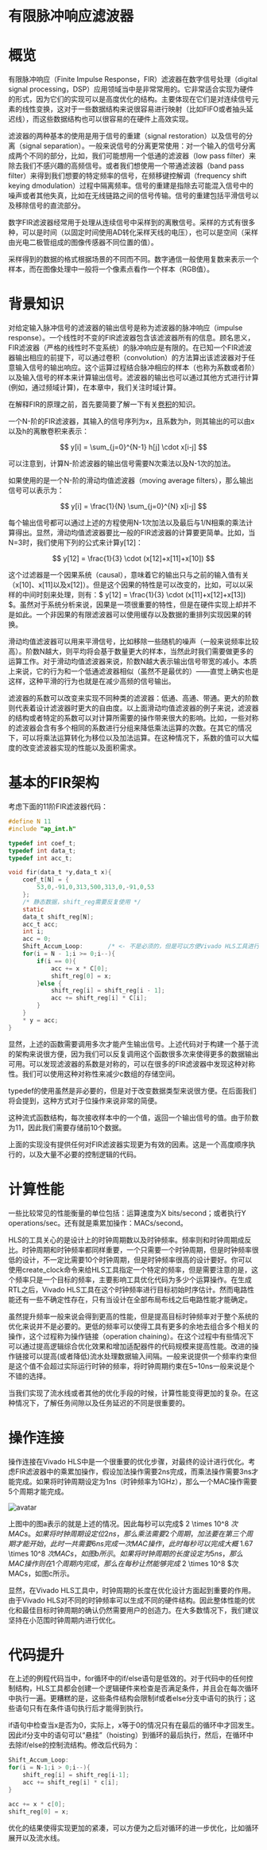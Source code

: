 <script type="text/javascript" src="http://cdn.mathjax.org/mathjax/latest/MathJax.js?config=default"></script>

# 有限脉冲响应滤波器

# 概览

有限脉冲响应（Finite Impulse Response，FIR）滤波器在数字信号处理（digital signal processing，DSP）应用领域当中是非常常用的。它非常适合实现为硬件的形式，因为它们的实现可以是高度优化的结构。主要体现在它们是对连续信号元素的线性变换，这对于一些数据结构来说很容易进行映射（比如FIFO或者抽头延迟线），而这些数据结构也可以很容易的在硬件上高效实现。

滤波器的两种基本的使用是用于信号的重建（signal restoration）以及信号的分离（signal separation）。一般来说信号的分离更常使用：对一个输入的信号分离成两个不同的部分，比如，我们可能想用一个低通的滤波器（low pass filter）来除去我们不感兴趣的高频信号。或者我们想使用一个带通滤波器（band pass filter）来得到我们想要的特定频率的信号，在频移键控解调（frequency shift keying dmodulation）过程中隔离频率。信号的重建是指除去可能混入信号中的噪声或者其他失真，比如在无线链路之间的信号传输。信号的重建包括平滑信号以及移除信号的直流部分。

数字FIR滤波器经常用于处理从连续信号中采样到的离散信号。采样的方式有很多种，可以是时间（以固定时间使用AD转化采样天线的电压），也可以是空间（采样由光电二极管组成的图像传感器不同位置的值）。

采样得到的数据的格式根据场景的不同而不同。数字通信一般使用复数来表示一个样本，而在图像处理中一般将一个像素点看作一个样本（RGB值）。

# 背景知识

对给定输入脉冲信号的滤波器的输出信号是称为滤波器的脉冲响应（impulse response）。一个线性时不变的FIR滤波器包含该滤波器所有的信息。顾名思义，FIR滤波器（严格的线性时不变系统）的脉冲响应是有限的。在已知一个FIR滤波器输出相应的前提下，可以通过卷积（convolution）的方法算出该滤波器对于任意输入信号的输出响应。这个运算过程结合脉冲相应的样本（也称为系数或者阶）以及输入信号的样本来计算输出信号。滤波器的输出也可以通过其他方式进行计算(例如，通过频域计算)，在本章中，我们关注时域计算。

在解释FIR的原理之前，首先要简要了解一下有关[卷积](../../../../Mathematics/Convolution.md)的知识。

一个N-阶的FIR滤波器，其输入的信号序列为x，且系数为h，则其输出的可以由x以及h的离散卷积来表示：

$$ y[i] = \sum_{j=0}^{N-1} h[j] \cdot x[i-j] $$

可以注意到，计算N-阶滤波器的输出信号需要N次乘法以及N-1次的加法。

如果使用的是一个N-阶的滑动均值滤波器（moving average filters），那么输出信号可以表示为：

$$ y[i] = \frac{1}{N} \sum_{j=0}^{N} x[i-j] $$

每个输出信号都可以通过上述的方程使用N-1次加法以及最后与1/N相乘的乘法计算得出。显然，滑动均值滤波器要比一般的FIR滤波器的计算要更简单。比如，当N=3时，我们使用下列的公式来计算y[12]：

$$ y[12] = \frac{1}{3} \cdot (x[12]+x[11]+x[10]) $$

这个过滤器是一个因果系统（causal），意味着它的输出只与之前的输入值有关（x[10]、x[11]以及x[12]）。但是这个因果的特性是可以改变的，比如，可以以采样的中间时刻来处理，则有：$ y[12] = \frac{1}{3} \cdot (x[11]+x[12]+x[13]) $。虽然对于系统分析来说，因果是一项很重要的特性，但是在硬件实现上却并不是如此。一个非因果的有限滤波器可以使用缓存以及数据的重排列实现因果的转换。

滑动均值滤波器可以用来平滑信号，比如移除一些随机的噪声（一般来说频率比较高）。阶数N越大，则平均将会基于数量更大的样本，当然此时我们需要做更多的运算工作。对于滑动均值滤波器来说，阶数N越大表示输出信号带宽的减小。本质上来说，它的行为和一个低通滤波器相似（虽然不是最优的）——直觉上确实也是这样，这种平滑的行为也就是在减少高频的信号输出。

滤波器的系数可以改变来实现不同种类的滤波器：低通、高通、带通。更大的阶数则代表着设计滤波器时更大的自由度。以上面滑动均值滤波器的例子来说，滤波器的结构或者特定的系数可以对计算所需要的操作带来很大的影响。比如，一些对称的滤波器会含有多个相同的系数进行分组来降低乘法运算的次数。在其它的情况下，可以将乘法运算转化为移位以及加法运算。在这种情况下，系数的值可以大幅度的改变滤波器实现的性能以及面积需求。

# 基本的FIR架构

考虑下面的11阶FIR滤波器代码：

```C
#define N 11
#include "ap_int.h"  

typedef int coef_t;
typedef int data_t;
typedef int acc_t;

void fir(data_t *y,data_t x){
    coef_t[N] = {
        53,0,-91,0,313,500,313,0,-91,0,53
    };
    /* 静态数据，shift_reg需要反复使用 */
    static
    data_t shift_reg[N];
    acc_t acc;
    int i;
    acc = 0;
    Shift_Accum_Loop:       /* <- 不是必须的，但是可以方便Vivado HLS工具进行调试 */
    for(i = N - 1;i >= 0;i--){
        if(i == 0){
            acc += x * C[0];
            shift_reg[0] = x;
        }else {
            shift_reg[i] = shift_reg[i - 1];
            acc += shift_reg[i] * C[i];
        }
    }
    * y = acc;
}
```

显然，上述的函数需要调用多次才能产生输出信号。上述代码对于构建一个基于流的架构来说很方便，因为我们可以反复调用这个函数很多次来使得更多的数据输出可用。可以发现滤波器的系数是对称的，可以在很多的FIR滤波器中发现这种对称性。我们可以使用这种对称性来减少c数组的存储空间。

typedef的使用虽然是非必要的，但是对于改变数据类型来说很方便。在后面我们将会提到，这种方式对于位操作来说非常的简便。

这种流式函数结构，每次接收样本中的一个值，返回一个输出信号的值。由于阶数为11，因此我们需要存储前10个数据。

上面的实现没有提供任何对FIR滤波器实现更为有效的因素。这是一个高度顺序执行的，以及大量不必要的控制逻辑的代码。

# 计算性能

一些比较常见的性能衡量的单位包括：运算速度为X bits/second；或者执行Y operations/sec。还有就是乘累加操作：MACs/second。

HLS的工具关心的是设计上的时钟周期数以及时钟频率。频率则和时钟周期成反比。时钟周期和时钟频率都同样重要，一个只需要一个时钟周期，但是时钟频率很低的设计，不一定比需要10个时钟周期，但是时钟频率很高的设计要好。你可以使用create_clock命令来给HLS工具指定一个特定的频率，但是需要注意的是，这个频率只是一个目标的频率，主要影响工具优化代码为多少个运算操作。在生成RTL之后，Vivado HLS工具在这个时钟频率进行目标初始时序估计。然而电路性能还有一些不确定性存在，只有当设计在全部布局布线之后电路性能才能确定。

虽然提升频率一般来说会得到更高的性能，但是提高目标时钟频率对于整个系统的优化来说并不是必要的。更低的频率可以使得工具有更多的余地去组合多个相关的操作，这个过程称为操作链接（operation chaining）。在这个过程中有些情况下可以通过提高逻辑综合优化效果和增加适配器件的代码规模来提高性能。改进的操作链接可以提高(或者降低)流水处理数据输入间隔。一般来说提供一个频率约束但是这个值不会超过实际运行时钟的频率，将时钟周期约束在5~10ns一般来说是个不错的选择。

当我们实现了流水线或者其他的优化手段的时候，计算性能变得更加的复杂。在这种情况下，了解任务间隙以及任务延迟的不同是很重要的。

# 操作连接

操作连接在Vivado HLS中是一个很重要的优化步骤，对最终的设计进行优化。考虑FIR滤波器中的乘累加操作，假设加法操作需要2ns完成，而乘法操作需要3ns才能完成。如果将时钟周期设定为1ns（时钟频率为1GHz），那么一个MAC操作需要5个周期才能完成。

![avatar](./images/FIR-filter-operation-chaining.png)

上图中的图a表示的就是上述的情况。因此每秒可以完成$ 2 \times 10^8 $次MACs。如果将时钟周期设定位2ns，那么乘法需要2个周期，加法要在第三个周期才能开始，此时一共需要6ns完成一次MAC操作，此时每秒可以完成大概$ 1.67 \times 10^8 $次MACs，如图b所示。如果将时钟周期的长度设定为5ns，那么MAC操作则在1个周期内完成，那么在每秒让然能够完成$ 2 \times 10^8 $次MACs，如图c所示。

显然，在Vivado HLS工具中，时钟周期的长度在优化设计方面起到重要的作用。由于Vivado HLS对不同的时钟频率可以生成不同的硬件结构。因此整体性能的优化和最佳目标时钟周期的确认仍然需要用户的创造力。在大多数情况下，我们建议坚持在小范围时钟周期内进行优化。

# 代码提升

在上述的例程代码当中，for循环中的if/else语句是低效的。对于代码中的任何控制结构，HLS工具都会创建一个逻辑硬件来检查是否满足条件，并且会在每次循环中执行一遍。更糟糕的是，这些条件结构会限制if或者else分支中语句的执行；这些语句只有在条件语句执行后才能得到执行。

if语句中检查当x是否为0，实际上，x等于0的情况只有在最后的循环中才回发生。因此if分支中的语句可以“悬挂”（hoisting）到循环的最后执行，然后，在循环中去除if/else的控制流结构。修改后代码为：

```C
Shift_Accum_Loop:
for(i = N-1;i > 0;i--){
    shift_reg[i] = shift_reg[i-1];
    acc += shift_reg[i] * c[i];
}

acc += x * c[0];
shift_reg[0] = x;
```

优化的结果使得实现更加的紧凑，可以方便为之后对循环的进一步优化，比如循环展开以及流水线。
